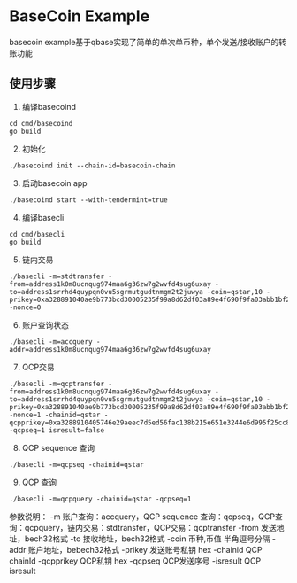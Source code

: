 # BaseCoin Example

basecoin example基于qbase实现了简单的单次单币种，单个发送/接收账户的转账功能

## 使用步骤

1. 编译basecoind
```
cd cmd/basecoind
go build
```
2. 初始化
```
./basecoind init --chain-id=basecoin-chain
```
3. 启动basecoin app
```
./basecoind start --with-tendermint=true
```
4. 编译basecli
```
cd cmd/basecli
go build
```
5. 链内交易
```
./basecli -m=stdtransfer -from=address1k0m8ucnqug974maa6g36zw7g2wvfd4sug6uxay -to=address1srrhd4quypqn0vu5sgrmutgudtnmgm2t2juwya -coin=qstar,10 -prikey=0xa328891040ae9b773bcd30005235f99a8d62df03a89e4f690f9fa03abb1bf22715fc9ca05613f2d8061492e9f8149510b5b67d340d199ff24f34c85dbbbd7e0df780e9a6cc -nonce=0
```
6. 账户查询状态
```
./basecli -m=accquery -addr=address1k0m8ucnqug974maa6g36zw7g2wvfd4sug6uxay
```
7. QCP交易
```
./basecli -m=qcptransfer -from=address1k0m8ucnqug974maa6g36zw7g2wvfd4sug6uxay -to=address1srrhd4quypqn0vu5sgrmutgudtnmgm2t2juwya -coin=qstar,10 -prikey=0xa328891040ae9b773bcd30005235f99a8d62df03a89e4f690f9fa03abb1bf22715fc9ca05613f2d8061492e9f8149510b5b67d340d199ff24f34c85dbbbd7e0df780e9a6cc -nonce=1 -chainid=qstar -qcpprikey=0xa3288910405746e29aeec7d5ed56fac138b215e651e3244e6d995f25cc8a74c40dd1ef8d2e8ac876faaa4fb281f17fb9bebb08bc14e016c3a88c6836602ca97595ae32300b -qcpseq=1 isresult=false
```
8. QCP sequence 查询
```
./basecli -m=qcpseq -chainid=qstar
```
9. QCP 查询
```
./basecli -m=qcpquery -chainid=qstar -qcpseq=1
```

  参数说明：
  -m            账户查询：accquery，QCP sequence 查询：qcpseq，QCP查询：qcpquery，链内交易：stdtransfer，QCP交易：qcptransfer
  -from         发送地址，bech32格式
  -to           接收地址，bech32格式
  -coin         币种,币值 半角逗号分隔
  -addr         账户地址，bebech32格式
  -prikey       发送账号私钥 hex
  -chainid      QCP chainId
  -qcpprikey    QCP私钥 hex
  -qcpseq       QCP发送序号
  -isresult     QCP isresult